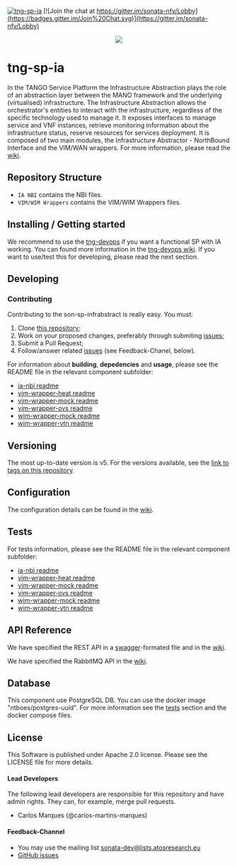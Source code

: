[![tng-sp-ia](http://jenkins.sonata-nfv.eu/buildStatus/icon?job=tng-sp-ia)](http://jenkins.sonata-nfv.eu/job/tng-sp-ia)
[![Join the chat at https://gitter.im/sonata-nfv/Lobby](https://badges.gitter.im/Join%20Chat.svg)](https://gitter.im/sonata-nfv/Lobby)
 
 <p align="center"><img src="https://github.com/sonata-nfv/tng-api-gtw/wiki/images/sonata-5gtango-logo-500px.png" /></p>
 
# tng-sp-ia

In the TANGO Service Platform the Infrastructure Abstraction plays the role of an abstraction layer between the MANO framework and the underlying (virtualised) infrastructure.
The Infrastructure Abstraction allows the orchestrator's entities to interact with the infrastructure, regardless of the specific technology used to manage it. It exposes interfaces to manage service and VNF instances, retrieve monitoring information about the infrastructure status, reserve resources for services deployment.
It is composed of two main modules, the Infrastructure Abstractor - NorthBound Interface and the VIM/WAN wrappers.
For more information, please read the [wiki](https://github.com/sonata-nfv/tng-sp-ia/wiki).


## Repository Structure
  
 * `IA NBI` contains the NBI files.
 * `VIM/WIM Wrappers` contains the VIM/WIM Wrappers files.

## Installing / Getting started

We recommend to use the [tng-devops](https://github.com/sonata-nfv/tng-devops) if you want a functional SP with IA working. You can found more information in the [tng-devops wiki](https://github.com/sonata-nfv/tng-devops/wiki).
If you want to use/test this for developing, please read the next section.

## Developing

### Contributing

Contributing to the son-sp-infrabstract is really easy. You must:

1. Clone [this repository](https://github.com/sonata-nfv/tng-sp-ia);
2. Work on your proposed changes, preferably through submiting [issues](https://github.com/sonata-nfv/tng-sp-ia/issues);
3. Submit a Pull Request;
4. Follow/answer related [issues](https://github.com/sonata-nfv/tng-sp-ia/issues) (see Feedback-Chanel, below).


For information about **building**, **depedencies** and **usage**, please see the README file in the relevant component subfolder:

* [ia-nbi readme](https://github.com/sonata-nfv/tng-sp-ia/blob/master/ia-nbi/README.md)
* [vim-wrapper-heat readme](https://github.com/sonata-nfv/tng-sp-ia/blob/master/vim-wrapper-heat/README.md)
* [vim-wrapper-mock readme](https://github.com/sonata-nfv/tng-sp-ia/blob/master/vim-wrapper-mock/README.md)
* [vim-wrapper-ovs readme](https://github.com/sonata-nfv/tng-sp-ia/blob/master/vim-wrapper-ovs/README.md)
* [wim-wrapper-mock readme](https://github.com/sonata-nfv/tng-sp-ia/blob/master/wim-wrapper-mock/README.md)
* [wim-wrapper-vtn readme](https://github.com/sonata-nfv/tng-sp-ia/blob/master/wim-wrapper-vtn/README.md)

## Versioning

The most up-to-date version is v5. For the versions available, see the [link to tags on this repository](https://github.com/sonata-nfv/tng-sp-ia/releases).

## Configuration

The configuration details can be found in the [wiki](https://github.com/sonata-nfv/tng-sp-ia/wiki/IA-Build-and-Installation).

## Tests

For tests information, please see the README file in the relevant component subfolder:

* [ia-nbi readme](https://github.com/sonata-nfv/tng-sp-ia/blob/master/ia-nbi/README.md)
* [vim-wrapper-heat readme](https://github.com/sonata-nfv/tng-sp-ia/blob/master/vim-wrapper-heat/README.md)
* [vim-wrapper-mock readme](https://github.com/sonata-nfv/tng-sp-ia/blob/master/vim-wrapper-mock/README.md)
* [vim-wrapper-ovs readme](https://github.com/sonata-nfv/tng-sp-ia/blob/master/vim-wrapper-ovs/README.md)
* [wim-wrapper-mock readme](https://github.com/sonata-nfv/tng-sp-ia/blob/master/wim-wrapper-mock/README.md)
* [wim-wrapper-vtn readme](https://github.com/sonata-nfv/tng-sp-ia/blob/master/wim-wrapper-vtn/README.md)

## API Reference

We have specified the REST API in a [swagger](https://github.com/sonata-nfv/tng-sp-ia/blob/master/doc/swagger.json)-formated file and in the [wiki](https://github.com/sonata-nfv/tng-sp-ia/wiki/Rest-API-Reference).

We have specified the RabbitMQ API in the [wiki](https://github.com/sonata-nfv/tng-sp-ia/wiki/RabbitMQ-API-Reference).

## Database

This component use PostgreSQL DB. 
You can use the docker image "ntboes/postgres-uuid". For more information see the [tests](https://github.com/sonata-nfv/tng-sp-ia#tests) section and the docker compose files.

## License

This Software is published under Apache 2.0 license. Please see the LICENSE file for more details.

#### Lead Developers

The following lead developers are responsible for this repository and have admin rights. They can, for example, merge pull requests.
* Carlos Marques (@carlos-martins-marques)

#### Feedback-Channel

* You may use the mailing list [sonata-dev@lists.atosresearch.eu](mailto:sonata-dev@lists.atosresearch.eu)
* [GitHub issues](https://github.com/sonata-nfv/tng-sp-ia/issues)
